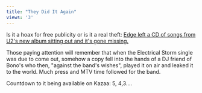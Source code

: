 ```yaml
---
title: "They Did It Again"
views: '3'
---
```

<p>Is it a hoax for free publicity or is it a real theft:  <a href="http://u2log.com/archive/002845.shtml">Edge left a CD of songs from U2's new album sitting out and it's gone missing.</a></p>
<p>Those paying attention will remember that when the Electrical Storm single was due to come out, somehow a copy fell into the hands of a DJ friend of Bono's who then, "against the band's wishes", played it on air and leaked it to the world.  Much press and MTV time followed for the band.</p>
<p>Countdown to it being available on Kazaa: 5, 4,3....</p>
